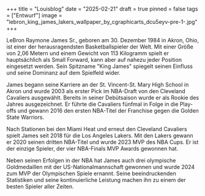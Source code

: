 +++
title = "Louisblog"
date = "2025-02-21"
draft = true
pinned = false
tags = ["Entwurf"]
image = "lebron_king_james_lakers_wallpaper_by_cgraphicarts_dcu5eyv-pre-1-.jpg"
+++


LeBron Raymone James Sr., geboren am 30. Dezember 1984 in Akron, Ohio, ist einer der herausragendsten Basketballspieler der Welt. Mit einer Größe von 2,06 Metern und einem Gewicht von 113 Kilogramm spielt er hauptsächlich als Small Forward, kann aber auf nahezu jeder Position eingesetzt werden. Sein Spitzname "King James" spiegelt seinen Einfluss und seine Dominanz auf dem Spielfeld wider.

James begann seine Karriere an der St. Vincent-St. Mary High School in Akron und wurde 2003 als erster Pick im NBA-Draft von den Cleveland Cavaliers ausgewählt. Bereits in seiner Debütsaison wurde er als Rookie des Jahres ausgezeichnet. Er führte die Cavaliers fünfmal in Folge in die Play-offs und gewann 2016 den ersten NBA-Titel der Franchise gegen die Golden State Warriors.

Nach Stationen bei den Miami Heat und erneut den Cleveland Cavaliers spielt James seit 2018 für die Los Angeles Lakers. Mit den Lakers gewann er 2020 seinen dritten NBA-Titel und wurde 2023 MVP des NBA Cups. Er ist der einzige Spieler, der vier NBA-Finals MVP Awards gewonnen hat.

Neben seinen Erfolgen in der NBA hat James auch drei olympische Goldmedaillen mit der US-Nationalmannschaft gewonnen und wurde 2024 zum MVP der Olympischen Spiele ernannt. Seine beeindruckenden Statistiken und seine kontinuierliche Leistung machen ihn zu einem der besten Spieler aller Zeiten.